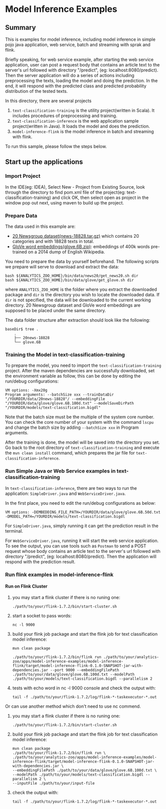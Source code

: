 # Model Inference Examples

## Summary
This is examples for model inference, including model inference in simple pojo java application, web service, batch and streaming with sprak and flink.

Briefly speaking, for web service example, after starting the web service application, user can post a request body that contains an article text to the server's url followed with directory "/predict", (eg: localhost:8080/predict).
Then the server application will do a series of actions including preprocessing the texts, loading the model and doing the prediction.
In the end, it will respond with the predicted class and predicted probability distribution of the tested texts.

In this directory, there are several projects

1. `text-classification-training` is the utility project(written in Scala). It includes procedures of preprocessing and training.
2. `text-classification-inference` is the web application sample project(written in Java). It loads the model and does the prediction.
3. `model-inference-flink` is the model inference in batch and streaming with flink.

To run this sample, please follow the steps below.

## Start up the applications
### Import Project
In the IDE(eg: IDEA), Select New - Project from Existing Source, look through the directory to find pom.xml file of the project(eg: text-classification-training) and click OK, then select open as project in the window pop out next, using maven to build up the project.

### Prepare Data
The data used in this example are:

* [20 Newsgroup dataset(news-18828.tar.gz)](http://qwone.com/~jason/20Newsgroups/20news-18828.tar.gz) which contains 20 categories and with 18828 texts in total.
* [GloVe word embeddings(glove.6B.zip)](http://nlp.stanford.edu/data/glove.6B.zip): embeddings of 400k words pre-trained on a 2014 dump of English Wikipedia.

You need to prepare the data by yourself beforehand. The following scripts we prepare will serve to download and extract the data:

    bash ${ANALYTICS_ZOO_HOME}/bin/data/news20/get_news20.sh dir
    bash ${ANALYTICS_ZOO_HOME}/bin/data/glove/get_glove.sh dir

where `ANALYTICS_ZOO_HOME` is the folder where you extract the downloaded package and `dir` is the directory you wish to locate the downloaded data. If `dir` is not specified, the data will be downloaded to the current working directory. 20 Newsgroup dataset and GloVe word embeddings are supposed to be placed under the same directory.

The data folder structure after extraction should look like the following:

    baseDir$ tree .
	    .
	    ├── 20news-18828
	    └── glove.6B

### Training the Model in text-classification-training
To prepare the model, you need to import the `text-classification-training` project. After the maven dependencies are successfully downloaded, set the environment variable as follow, this can be done by editing the run/debug configurations:

    VM options: -Xmx20g
    Program arguments: --batchSize xxx --trainDataDir "/YOURDIR/data/20news-18828"/ --embeddingFile "/YOURDIR/data/glove/glove.6B.100d.txt" --modelSaveDirPath "/YOURDIR/models/text-classification.bigdl"

Note that the batch size must be the multiple of the system core number. You can check the core number of your system with the command `lscpu` and change the batch size by adding `--batchSize xxx` in Program arguments.

After the training is done, the model will be saved into the directory you set. Go back to the root directory of `text-classification-training` and execute the `mvn clean install` command, which prepares the jar file for `text-classification-inference`.

### Run Simple Java or Web Service examples in text-classification-training 
In `text-classification-inference`, there are two ways to run the application: `SimpleDriver.java` and `WebServiceDriver.java`.

In the first place, you need to edit the run/debug configurations as below:

    VM options: -DEMBEDDING_FILE_PATH=/YOURDIR/data/glove/glove.6B.50d.txt -DMODEL_PATH=/YOURDIR/models/text-classification.bigdl

For `SimpleDriver.java`, simply running it can get the prediction result in the terminal.

For `WebServiceDriver.java`, running it will start the web service application. To see the output, you can use tools such as `Postman` to send a POST request whose body contains an article text to the server's url followed with directory "/predict", (eg: localhost:8080/predict). Then the application will respond with the prediction result.

### Run flink examples in model-inference-flink
#### Run on Flink Cluster

1. you may start a flink cluster if there is no runing one:
    
    ``./path/to/your/flink-1.7.2/bin/start-cluster.sh``

2. start a socket to pass words:

    ``nc -l 9000``

3. build your flink job package and start the flink job for text classification model inference:

    ``` 
   mvn clean package
    
    ./path/to/your/flink-1.7.2/bin/flink run ./path/to/your/analytics-zoo/apps/model-inference-examples/model-inference-flink/target/model-inference-flink-0.1.0-SNAPSHOT-jar-with-dependencies.jar --port 9000 --embeddingFilePath ./path/to/your/data/glove/glove.6B.100d.txt --modelPath ./path/to/your/models/text-classification.bigdl --parallelism 2
   ```
4. tests with echo word in nc -l 9000 console and check the output with:

    ```tail -f ./path/to/your/flink-1.7.2/log/flink-*-taskexecutor-*.out```

Or can use another method which don't need to use nc commend.

1. you may start a flink cluster if there is no runing one:
  
    ```./path/to/your/flink-1.7.2/bin/start-cluster.sh```

2. build your flink job package and start the flink job for text classification model inference:

     ```
     mvn clean package  
     ./path/to/your/flink-1.7.2/bin/flink run \
     ./path/to/your/analytics-zoo/apps/model-inference-examples/model-inference-flink/target/model-inference-flink-0.1.0-SNAPSHOT-jar-with-dependencies.jar \
     --embeddingFilePath ./path/to/your/data/glove/glove.6B.100d.txt \
     --modelPath ./path/to/your/models/text-classification.bigdl --parallelism 2 \
     --inputFile ./path/to/your/input-file
     ```

3. check the output with:

    ``tail -f ./path/to/your/flink-1.7.2/log/flink-*-taskexecutor-*.out``
